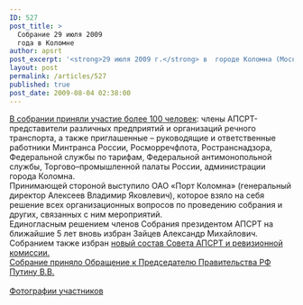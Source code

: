 ```yaml
---
ID: 527
post_title: >
  Собрание 29 июля 2009
  года в Коломне
author: apsrt
post_excerpt: '<strong>29 июля 2009 г.</strong> в  городе Коломна (Московская область) состоялось <strong>общее годовое Собрание членов Ассоциации портов и судовладельцев речного транспорта (АПСРТ)</strong>, на котором были подведены <a href="http://www.apsrt.ru/docs/osnovn_result_2008-2009.doc">итоги  работы Ассоциации с августа 2008 г. по июль 2009 г.</a> и  определены  <a href="http://www.apsrt.ru/docs/prioritet_napravl2009-2010.doc">приоритетные направления ее деятельности  на 2009-2010 годы.</a>'
layout: post
permalink: /articles/527
published: true
post_date: 2009-08-04 02:38:00
---
```

<a href="http://www.apsrt.ru/docs/apsrt2009.jpg">В собрании приняли участие более 100 человек</a>: члены АПСРТ-представители различных предприятий и организаций речного транспорта, а также приглашенные – руководящие и ответственные работники Минтранса России, Росморречфлота, Ространснадзора, Федеральной службы по тарифам, Федеральной антимонопольной службы, Торгово–промышленной палаты России, администрации города Коломна. <br />
Принимающей стороной выступило ОАО «Порт Коломна» (генеральный директор Алексеев Владимир Яковлевич), которое взяло на себя решение всех организационных  вопросов по проведению собрания и других, связанных с ним мероприятий.<br />
Единогласным решением членов Собрания президентом АПСРТ на ближайшие 5 лет вновь избран  Зайцев Александр Михайлович.<br />
Собранием также избран <a href="http://www.apsrt.ru/docs/Sostav_ASPRT.doc">новый состав Совета АПСРТ и ревизионной комиссии.</a><br />
<a href="http://www.apsrt.ru/docs/Obrashenie_k_Putinu_V_V.doc">Собрание приняло Обращение к Председателю Правительства РФ Путину В.В.</a><br />
<br />
<a href="http://www.apsrt.ru/content/view/12.html">Фотографии участников</a>